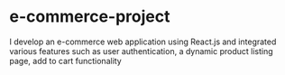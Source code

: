 # e-commerce-project

I develop an e-commerce web application using React.js and integrated various
features such as user authentication, a dynamic product listing page, add to cart
functionality

